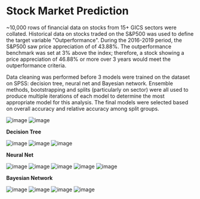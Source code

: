 # Stock Market Prediction

~10,000 rows of financial data on stocks from 15+ GICS sectors were collated. Historical data on stocks traded on the S&P500 was used to define the target variable "Outperformance". During the 2016-2019 period, the S&P500 saw price appreciation of of 43.88%. The outperformance benchmark was set at 3% above the index; therefore, a stock  showing a price appreciation of 46.88% or more over 3 years would meet the outperformance criteria.

Data cleaning was performed before 3 models were trained on the dataset on SPSS: decision tree, neural net and Bayesian network. Ensemble methods, bootstrapping and splits (particularly on sector) were all used to produce multiple iterations of each model to determine the most appropriate model for this analysis. The final models were selected based on overall accuracy and relative accuracy among split groups. 




![image](https://user-images.githubusercontent.com/78432605/106653930-6ffebd80-6565-11eb-8994-b8e874e14176.png)
![image](https://user-images.githubusercontent.com/78432605/106653116-60cb4000-6564-11eb-831d-aa4ac8dd189f.png)


**Decision Tree**

![image](https://user-images.githubusercontent.com/78432605/106653609-09799f80-6565-11eb-88d8-c04bcad8944c.png)
![image](https://user-images.githubusercontent.com/78432605/106653765-3fb71f00-6565-11eb-8873-c8a600ef5c1f.png)
![image](https://user-images.githubusercontent.com/78432605/106653124-63c63080-6564-11eb-92a6-2558d619fbd8.png)


**Neural Net**

![image](https://user-images.githubusercontent.com/78432605/106653496-dd5e1e80-6564-11eb-8d68-5b5ef156c1a1.png)
![image](https://user-images.githubusercontent.com/78432605/106653529-ed75fe00-6564-11eb-80f1-6b9711eaffab.png)
![image](https://user-images.githubusercontent.com/78432605/106653131-66288a80-6564-11eb-993a-56e73c67c797.png)
![image](https://user-images.githubusercontent.com/78432605/106653162-6e80c580-6564-11eb-8fed-3dc3a061b8db.png)
![image](https://user-images.githubusercontent.com/78432605/106653172-704a8900-6564-11eb-990a-34b4af67acde.png)



**Bayesian Network**

![image](https://user-images.githubusercontent.com/78432605/106653548-f23ab200-6564-11eb-9c33-1fa0c5922cc1.png)
![image](https://user-images.githubusercontent.com/78432605/106653179-73457980-6564-11eb-9b89-a11ab5c25f67.png)
![image](https://user-images.githubusercontent.com/78432605/106653183-7476a680-6564-11eb-8688-2eeb889db94d.png)
![image](https://user-images.githubusercontent.com/78432605/106653187-76d90080-6564-11eb-9361-1ea11db37d97.png)

